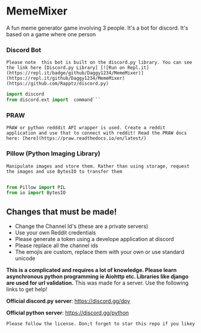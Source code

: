 # MemeMixer
A fun meme generator game involving 3 people. It's a bot for discord. It's based on a game where one person 

### Discord Bot
` Please note  this bot is built on the discord.py library. You can see the link here [Discord.py Library]
[![Run on Repl.it](https://repl.it/badge/github/Daggy1234/MemeMixer)](https://repl.it/github/Daggy1234/MemeMixer)
(https://github.com/Rapptz/discord.py) `

```python
import discord
from discord.ext import  command```
```

### PRAW

`PRAW or python redddit API wrapper is used. Create a reddit application and use that to connect with reddit! Read the PRAW docs here: [here](https://praw.readthedocs.io/en/latest/)`

### Pillow (Python Imaging Library)

`Manipulate images and store them. Rather than using storage, request the images and use BytesIO to transfer them`

```python

from Pillow import PIL
from io import BytesIO

```

## Changes that must be made!

* Change the Channel Id's (these are a private servers)
* Use your own Reddit credentials
* Please generate a token using a develope application at discord
* Please replace all the channel ids
* The emojis are custom, replace them with your own or use standard unicode


**This is a complicated and requires a lot of knowledge. Please learn asynchronous python programming ie Aiohttp etc. Libraries like django are used for url validation.**
This was made for a server.
Use the following links to get help!

**Official discord.py server**: https://discord.gg/dpy

**Official python server**: https://discord.gg/python

`Please follow the license. Don;t forget to star this repo if you likey`

